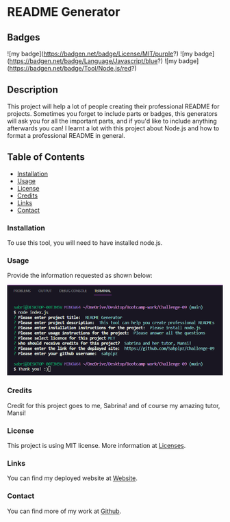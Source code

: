 # README Generator

## Badges

!\[my badge\](https://badgen.net/badge/License/MIT/purple?) 
!\[my badge\](https://badgen.net/badge/Language/Javascript/blue?) 
!\[my badge\](https://badgen.net/badge/Tool/Node.js/red?)

## Description

This project will help a lot of people creating their professional README for projects. Sometimes you forget to include parts or badges, this generators will ask you for all the important parts, and if you'd like to include anything afterwards you can! I learnt a lot with this project about Node.js and how to format a professional README in general.

## Table of Contents

  - [Installation](#installation)
  - [Usage](#usage)
  - [License](#license)
  - [Credits](#credits)
  - [Links](#links)
  - [Contact](#contact)

### Installation

To use this tool, you will need to have installed node.js.

### Usage

Provide the information requested as shown below:

![alt text](assets/images/screenshot.png)

### Credits

Credit for this project goes to me, Sabrina! and of course my amazing tutor, Mansi!

### License

This project is using MIT license. More information at [Licenses](https://choosealicense.com/licenses/mit).

### Links

You can find my deployed website at [Website](https://github.com/Sabplpz/Challenge-09/).

### Contact

You can find more of my work at [Github](https://github.com/sabplpz).
